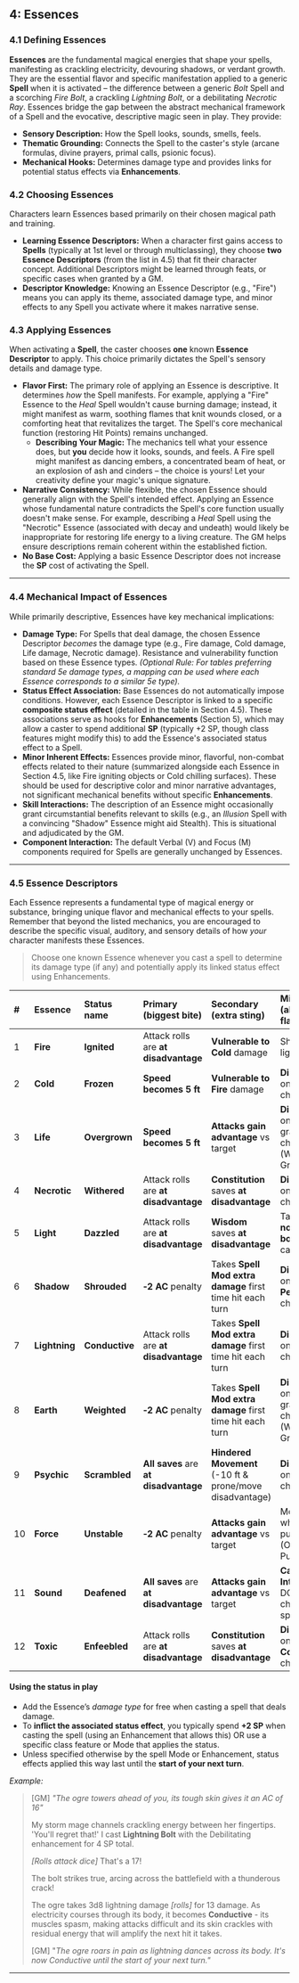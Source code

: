 ## 4: Essences

### **4.1 Defining Essences**

**Essences** are the fundamental magical energies that shape your spells, manifesting as crackling electricity, devouring shadows, or verdant growth. They are the essential flavor and specific manifestation applied to a generic **Spell** when it is activated – the difference between a generic *Bolt* Spell and a scorching *Fire Bolt*, a crackling *Lightning Bolt*, or a debilitating *Necrotic Ray*. Essences bridge the gap between the abstract mechanical framework of a Spell and the evocative, descriptive magic seen in play. They provide:

- **Sensory Description:** How the Spell looks, sounds, smells, feels.
- **Thematic Grounding:** Connects the Spell to the caster's style (arcane formulas, divine prayers, primal calls, psionic focus).
- **Mechanical Hooks:** Determines damage type and provides links for potential status effects via **Enhancements**.

### **4.2 Choosing Essences**

Characters learn Essences based primarily on their chosen magical path and training.

- **Learning Essence Descriptors:** When a character first gains access to **Spells** (typically at 1st level or through multiclassing), they choose **two Essence Descriptors** (from the list in 4.5) that fit their character concept. Additional Descriptors might be learned through feats, or specific cases when granted by a GM.
- **Descriptor Knowledge:** Knowing an Essence Descriptor (e.g., "Fire") means you can apply its theme, associated damage type, and minor effects to any Spell you activate where it makes narrative sense.

### **4.3 Applying Essences**

When activating a **Spell**, the caster chooses **one** known **Essence Descriptor** to apply. This choice primarily dictates the Spell's sensory details and damage type.

- **Flavor First:** The primary role of applying an Essence is descriptive. It determines *how* the Spell manifests. For example, applying a "Fire" Essence to the *Heal* Spell wouldn't cause burning damage; instead, it might manifest as warm, soothing flames that knit wounds closed, or a comforting heat that revitalizes the target. The Spell's core mechanical function (restoring Hit Points) remains unchanged.
  - **Describing Your Magic:** The mechanics tell what your essence does, but **you** decide how it looks, sounds, and feels. A Fire spell might manifest as dancing embers, a concentrated beam of heat, or an explosion of ash and cinders – the choice is yours! Let your creativity define your magic's unique signature.
- **Narrative Consistency:** While flexible, the chosen Essence should generally align with the Spell's intended effect. Applying an Essence whose fundamental nature contradicts the Spell's core function usually doesn't make sense. For example, describing a *Heal* Spell using the "Necrotic" Essence (associated with decay and undeath) would likely be inappropriate for restoring life energy to a living creature. The GM helps ensure descriptions remain coherent within the established fiction.
- **No Base Cost:** Applying a basic Essence Descriptor does not increase the **SP** cost of activating the Spell.

---

### **4.4 Mechanical Impact of Essences**

While primarily descriptive, Essences have key mechanical implications:

- **Damage Type:** For Spells that deal damage, the chosen Essence Descriptor *becomes* the damage type (e.g., Fire damage, Cold damage, Life damage, Necrotic damage). Resistance and vulnerability function based on these Essence types. *(Optional Rule: For tables preferring standard 5e damage types, a mapping can be used where each Essence corresponds to a similar 5e type).*
- **Status Effect Association:** Base Essences do not automatically impose conditions. However, each Essence Descriptor is linked to a specific **composite status effect** (detailed in the table in Section 4.5). These associations serve as hooks for **Enhancements** (Section 5), which may allow a caster to spend additional **SP** (typically +2 SP, though class features might modify this) to add the Essence's associated status effect to a Spell.
- **Minor Inherent Effects:** Essences provide minor, flavorful, non-combat effects related to their nature (summarized alongside each Essence in Section 4.5, like Fire igniting objects or Cold chilling surfaces). These should be used for descriptive color and minor narrative advantages, not significant mechanical benefits without specific **Enhancements**.
- **Skill Interactions:** The description of an Essence might occasionally grant circumstantial benefits relevant to skills (e.g., an *Illusion* Spell with a convincing "Shadow" Essence might aid Stealth). This is situational and adjudicated by the GM.
- **Component Interaction:** The default Verbal (V) and Focus (M) components required for Spells are generally unchanged by Essences.

---

### **4.5 Essence Descriptors**

Each Essence represents a fundamental type of magical energy or substance, bringing unique flavor and mechanical effects to your spells. Remember that beyond the listed mechanics, you are encouraged to describe the specific visual, auditory, and sensory details of how *your* character manifests these Essences.

> Choose one known Essence whenever you cast a spell to determine its damage type (if any) and potentially apply its linked status effect using Enhancements.

| #  | Essence       | Status name    | **Primary** (biggest bite)            | **Secondary** (extra sting)                               | **Minor** (always‑on flavour)                             | Quick feel                      |
|:---|:--------------|:---------------|:--------------------------------------|:----------------------------------------------------------|:----------------------------------------------------------|:--------------------------------|
| 1  | **Fire**      | **Ignited**    | Attack rolls are **at disadvantage**  | **Vulnerable to Cold** damage                             | Sheds dim light                                           | Burning, easy to counter‑freeze |
| 2  | **Cold**      | **Frozen**     | **Speed becomes 5 ft**                | **Vulnerable to Fire** damage                             | **Disadvantage** on **Athletics** checks                  | Numbing lockdown                |
| 3  | **Life**      | **Overgrown**  | **Speed becomes 5 ft**                | **Attacks gain advantage** vs target                      | **Disadvantage** on grapple/disarm checks (Weakened Grip) | Vines entangle & expose         |
| 4  | **Necrotic**  | **Withered**   | Attack rolls are **at disadvantage**  | **Constitution** saves **at disadvantage**                | **Disadvantage** on **Strength** checks                   | Decay saps vitality             |
| 5  | **Light**     | **Dazzled**    | Attack rolls are **at disadvantage**  | **Wisdom** saves **at disadvantage**                      | Target gains **no cover bonus** vs caster                 | Blinding brilliance             |
| 6  | **Shadow**    | **Shrouded**   | **‑2 AC** penalty                     | Takes **Spell Mod extra damage** first time hit each turn | **Disadvantage** on sight‑based **Perception** checks     | Cloaked in harming gloom        |
| 7  | **Lightning** | **Conductive** | Attack rolls are **at disadvantage**  | Takes **Spell Mod extra damage** first time hit each turn | **Disadvantage** on **Dexterity** checks                  | Jolting, twitch‑inducing        |
| 8  | **Earth**     | **Weighted**   | **‑2 AC** penalty                     | Takes **Spell Mod extra damage** first time hit each turn | **Disadvantage** on grapple/disarm checks (Weakened Grip) | Crushing heaviness              |
| 9  | **Psychic**   | **Scrambled**  | **All saves** are **at disadvantage** | **Hindered Movement** (-10 ft & prone/move disadvantage)  | **Disadvantage** on **Insight** checks                    | Mind fog & sluggishness         |
| 10 | **Force**     | **Unstable**   | **‑2 AC** penalty                     | **Attacks gain advantage** vs target                      | Moved **+5 ft** when pushed/pulled (Opportune Push)       | Kinetic back‑kick               |
| 11 | **Sound**     | **Deafened**   | **All saves** are **at disadvantage** | **Attacks gain advantage** vs target                      | **Casting Interference:** DC 10 Con check for V spells    | Ear‑ringing disorientation      |
| 12 | **Toxic**     | **Enfeebled**  | Attack rolls are **at disadvantage**  | **Constitution** saves **at disadvantage**                | **Disadvantage** on **Constitution** checks               | Sickening poison                |

#### Using the status in play

- Add the Essence’s *damage type* for free when casting a spell that deals damage.
- To **inflict the associated status effect**, you typically spend **+2 SP** when casting the spell (using an Enhancement that allows this) OR use a specific class feature or Mode that applies the status.
- Unless specified otherwise by the spell Mode or Enhancement, status effects applied this way last until the **start of your next turn**.

*Example:*
> [GM] *"The ogre towers ahead of you, its tough skin gives it an AC of 16"*
>
> My storm mage channels crackling energy between her fingertips. 'You'll regret that!' I cast **Lightning Bolt** with the Debilitating enhancement for 4 SP total.
>
> *[Rolls attack dice]* That's a 17!
>
> The bolt strikes true, arcing across the battlefield with a thunderous crack!
>
> The ogre takes 3d8 lightning damage *[rolls]* for 13 damage. As electricity courses through its body, it becomes **Conductive** - its muscles spasm, making attacks difficult and its skin crackles with residual energy that will amplify the next hit it takes.
>
> [GM] "*The ogre roars in pain as lightning dances across its body. It's now Conductive until the start of your next turn."*

---
